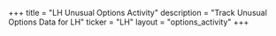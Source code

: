 +++
title = "LH Unusual Options Activity"
description = "Track Unusual Options Data for LH"
ticker = "LH"
layout = "options_activity"
+++

